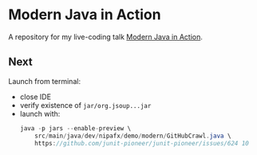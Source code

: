 # Modern Java in Action

A repository for my live-coding talk [Modern Java in Action](https://nipafx.dev/talk-java-action).

## Next

Launch from terminal:
* close IDE
* verify existence of `jar/org.jsoup...jar`
* launch with:
  ```java
  java -p jars --enable-preview \
	  src/main/java/dev/nipafx/demo/modern/GitHubCrawl.java \
	  https://github.com/junit-pioneer/junit-pioneer/issues/624 10
  ```
